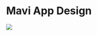 # Mavi App Design
![](https://drive.google.com/file/d/1GIq7al0F8WTdHj3dh5O8ffI9OnrRFb_R/view?usp=drive_link)
